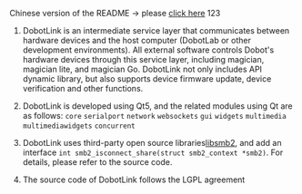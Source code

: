 Chinese version of the README -> please [click here](./README_CN.md)
123
1. DobotLink is an intermediate service layer that communicates between hardware devices and the host computer (DobotLab or other development environments). All external software controls Dobot's hardware devices through this service layer, including magician, magician lite, and magician Go. DobotLink not only includes API dynamic library, but also supports device firmware update, device verification and other functions.

2. DobotLink is developed using Qt5, and the related modules using Qt are as follows:
   `core` `serialport` `network` `websockets` `gui` `widgets` `multimedia` `multimediawidgets` `concurrent`

3. DobotLink uses third-party open source libraries[libsmb2](https://github.com/sahlberg/libsmb2), and add an interface `int smb2_isconnect_share(struct smb2_context *smb2)`. For details, please refer to the source code.

4. The source code of DobotLink follows the LGPL agreement